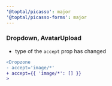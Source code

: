 ```yaml
---
'@toptal/picasso': major
'@toptal/picasso-forms': major
---
```


### Dropdown, AvatarUpload

- type of the `accept` prop has changed

```diff
<Dropzone
- accept='image/*'
+ accept={{ 'image/*': [] }}
>
```
